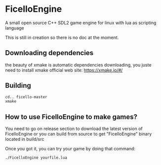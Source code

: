 # FicelloEngine
A small open source C++ SDL2 game engine for linux with lua as scripting language

This is still in creation so there is no doc at the moment.

## Downloading dependencies

the beauty of xmake is automatic dependencies downloading, you juste need to install xmake official web 
site:
https://xmake.io/#/

## Building

```bash
cd.. ficello-master
xmake
```

## How to use FicelloEngine to make games?
You need to go on release section to download the latest version of FicelloEngine or you can build from source to get "FicelloEngine" binary located in build/src

Once you got it, you can try your game by doing that command:

```bash
./FicelloEngine yourfile.lua
```

